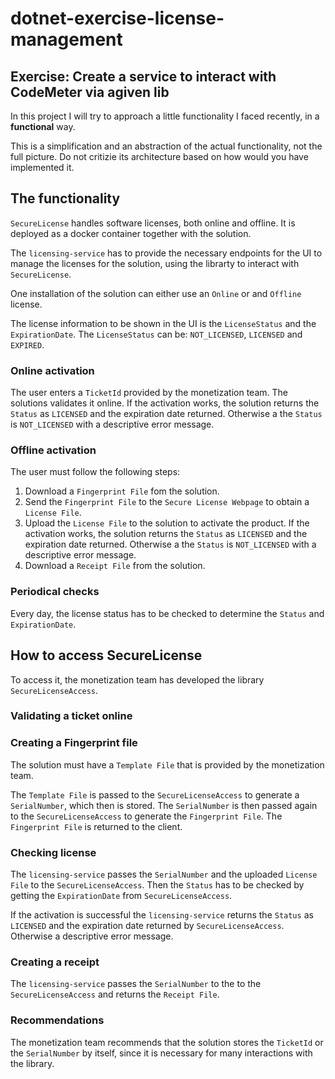 # dotnet-exercise-license-management

## Exercise: Create a service to interact with CodeMeter via agiven lib
In this project I will try to approach a little functionality I faced
recently, in a **functional** way.

This is a simplification and an abstraction of the actual functionality, not the full picture.
Do not critizie its architecture based on how would you have implemented it.

## The functionality
`SecureLicense` handles software licenses, both online and offline. It is deployed as a docker container together with the
solution.

The `licensing-service` has to provide the necessary endpoints for the UI to manage the licenses for the solution, using the
librarty to interact with `SecureLicense`.

One installation of the solution can either use an `Online` or and `Offline` license.

The license information to be shown in the UI is the `LicenseStatus` and the `ExpirationDate`. The `LicenseStatus` can be:
`NOT_LICENSED`, `LICENSED` and `EXPIRED`.

### Online activation
The user enters a `TicketId` provided by the monetization team. The solutions validates it online.
If the activation works, the solution returns the `Status` as `LICENSED` and the expiration date returned.
Otherwise a the `Status` is `NOT_LICENSED` with a descriptive error message.

### Offline activation
The user must follow the following steps: 

1. Download a `Fingerprint File` fom the solution.
2. Send the `Fingerprint File` to the `Secure License Webpage` to obtain a `License File`.
3. Upload the `License File` to the solution to activate the product. If the activation works, the solution returns the `Status`
 as `LICENSED` and the expiration date returned. Otherwise a the `Status` is `NOT_LICENSED` with a descriptive error message.
4. Download a `Receipt File` from the solution.

### Periodical checks
Every day, the license status has to be checked to determine the `Status` and `ExpirationDate`.

## How to access SecureLicense
To access it, the monetization team has developed the library `SecureLicenseAccess`.

### Validating a ticket online


### Creating a Fingerprint file
The solution must have a `Template File` that is provided by the monetization team.

The `Template File` is passed to the `SecureLicenseAccess` to generate a 
`SerialNumber`, which then is stored. The `SerialNumber` is then passed again to the `SecureLicenseAccess` to generate the
`Fingerprint File`. The `Fingerprint File` is returned to the client.

### Checking license
 The `licensing-service` passes the `SerialNumber` and the uploaded `License File` to the
 `SecureLicenseAccess`. Then the `Status` has to be checked by getting the `ExpirationDate` from `SecureLicenseAccess`.

If the activation is successful the `licensing-service` returns the `Status` as `LICENSED` 
and the expiration date returned by `SecureLicenseAccess`. Otherwise a descriptive error message.

### Creating a receipt
The `licensing-service` passes the `SerialNumber` to the to the
 `SecureLicenseAccess` and returns the `Receipt File`.

### Recommendations
The monetization team recommends that the solution stores the `TicketId` or the `SerialNumber` by itself, since it is necessary
 for many interactions with the library.
